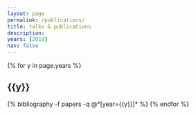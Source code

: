 ```yaml
---
layout: page
permalink: /publications/
title: talks & publications 
description: 
years: [2019]
nav: false
---
```


<div class="publications">

{% for y in page.years %}
  <h2 class="year">{{y}}</h2>
  {% bibliography -f papers -q @*[year={{y}}]* %}
{% endfor %}

</div>
